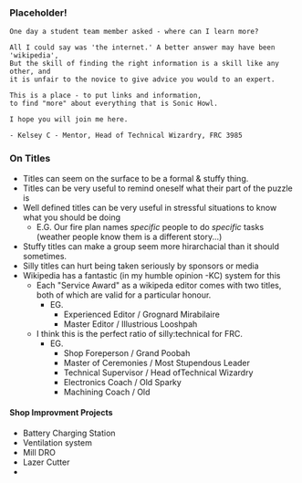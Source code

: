 ### Placeholder!

```
One day a student team member asked - where can I learn more?

All I could say was 'the internet.' A better answer may have been 'wikipedia',
But the skill of finding the right information is a skill like any other, and
it is unfair to the novice to give advice you would to an expert.

This is a place - to put links and information, 
to find "more" about everything that is Sonic Howl.

I hope you will join me here.

- Kelsey C - Mentor, Head of Technical Wizardry, FRC 3985
```

### On Titles
- Titles can seem on the surface to be a formal & stuffy thing.
- Titles can be very useful to remind oneself what their part of the puzzle is
- Well defined titles can be very useful in stressful situations to know what you should be doing
  - E.G. Our fire plan names *specific* people to do *specific* tasks (weather people know them is a different story...)
- Stuffy titles can make a group seem more hirarchacial than it should sometimes.
- Silly titles can hurt being taken seriously by sponsors or media
- Wikipedia has a fantastic (in my humble opinion -KC) system for this
  - Each "Service Award" as a wikipeda editor comes with two titles, both of which are valid for a particular honour.
    - EG. 	
      - Experienced Editor /	Grognard Mirabilaire
      - Master Editor	/ Illustrious Looshpah
  - I think this is the perfect ratio of silly:technical for FRC.
    - EG.
      - Shop Foreperson	/ Grand Poobah
      - Master of Ceremonies / Most Stupendous Leader
      - Technical Supervisor / Head ofTechnical Wizardry
      - Electronics Coach / Old Sparky
      - Machining Coach / Old 
      
      
#### Shop Improvment Projects
 - Battery Charging Station
 - Ventilation system
 - Mill DRO
 - Lazer Cutter
 - 
